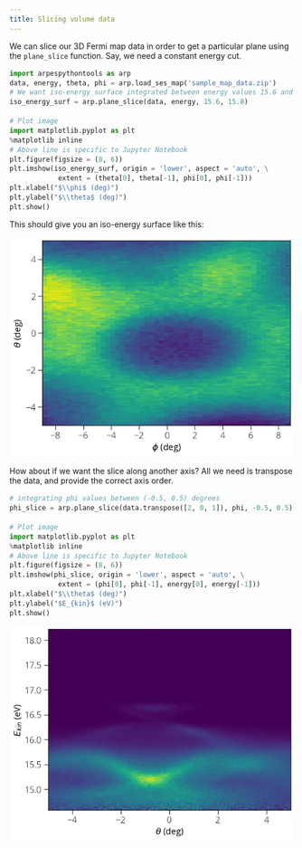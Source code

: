 ```yaml
---
title: Slicing volume data
---
```

We can slice our 3D Fermi map data in order to get a particular plane using the
`plane_slice` function. Say, we need a constant energy cut.

```python showLineNumbers
import arpespythontools as arp
data, energy, theta, phi = arp.load_ses_map('sample_map_data.zip')
# We want iso-energy surface integrated between energy values 15.6 and 15.8 eV
iso_energy_surf = arp.plane_slice(data, energy, 15.6, 15.8)

# Plot image
import matplotlib.pyplot as plt
%matplotlib inline
# Above line is specific to Jupyter Notebook
plt.figure(figsize = (8, 6))
plt.imshow(iso_energy_surf, origin = 'lower', aspect = 'auto', \
            extent = (theta[0], theta[-1], phi[0], phi[-1]))
plt.xlabel("$\\phi$ (deg)")
plt.ylabel("$\\theta$ (deg)")
plt.show()
```
This should give you an iso-energy surface like this:

![iso-energy-surface](../static/img/iso-energy-surface.webp)

How about if we want the slice along another axis? All we need is transpose the
data, and provide the correct axis order.

```python showLineNumbers
# integrating phi values between (-0.5, 0.5) degrees
phi_slice = arp.plane_slice(data.transpose([2, 0, 1]), phi, -0.5, 0.5)

# Plot image
import matplotlib.pyplot as plt
%matplotlib inline
# Above line is specific to Jupyter Notebook
plt.figure(figsize = (8, 6))
plt.imshow(phi_slice, origin = 'lower', aspect = 'auto', \
            extent = (phi[0], phi[-1], energy[0], energy[-1]))
plt.xlabel("$\\theta$ (deg)")
plt.ylabel("$E_{kin}$ (eV)")
plt.show()
```

![phi-slice](../static/img/phi-slice.webp)
